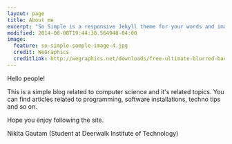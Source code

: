 ```yaml
---
layout: page
title: About me
excerpt: "So Simple is a responsive Jekyll theme for your words and images."
modified: 2014-08-08T19:44:38.564948-04:00
image:
  feature: so-simple-sample-image-4.jpg
  credit: WeGraphics
  creditlink: http://wegraphics.net/downloads/free-ultimate-blurred-background-pack/
---
```


Hello people!

This is a simple blog related to computer science and it's related topics. You can find articles related to programming, software installations, techno tips and so on.
 
 Hope you enjoy following the site.
 
 Nikita Gautam 
 (Student at Deerwalk Institute of Technology)
